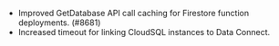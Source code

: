 - Improved GetDatabase API call caching for Firestore function deployments. (#8681)
- Increased timeout for linking CloudSQL instances to Data Connect.
